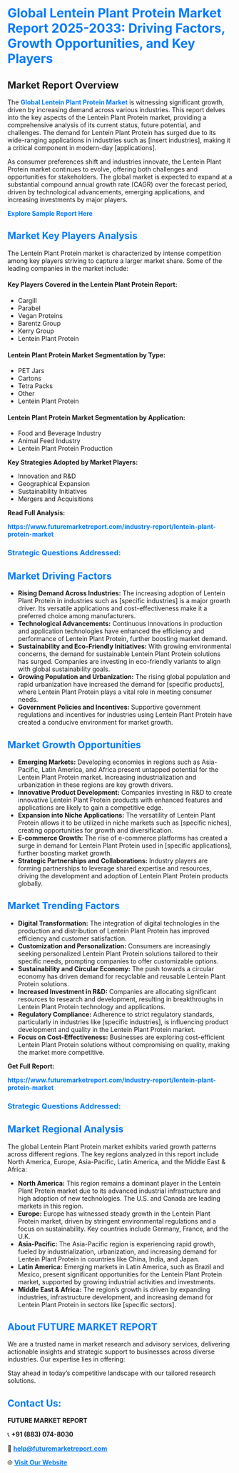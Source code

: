 <h1 style="color: #007BFF;">Global Lentein Plant Protein Market Report 2025-2033: Driving Factors, Growth Opportunities, and Key Players</h1>

<section id="overview">
<h2>Market Report Overview</h2>
<p>The <a href="https://www.futuremarketreport.com/industry-report/lentein-plant-protein-market" style="color: #007BFF; text-decoration: none;"><strong>Global Lentein Plant Protein Market</strong></a> is witnessing significant growth, driven by increasing demand across various industries. This report delves into the key aspects of the Lentein Plant Protein market, providing a comprehensive analysis of its current status, future potential, and challenges. The demand for Lentein Plant Protein has surged due to its wide-ranging applications in industries such as [insert industries], making it a critical component in modern-day [applications].</p>
<p>As consumer preferences shift and industries innovate, the Lentein Plant Protein market continues to evolve, offering both challenges and opportunities for stakeholders. The global market is expected to expand at a substantial compound annual growth rate (CAGR) over the forecast period, driven by technological advancements, emerging applications, and increasing investments by major players.</p>
</section>

<section id="overview">
<p><a href="https://www.futuremarketreport.com/request-sample/reportId=110594" style="color: #007BFF; text-decoration: none;"><strong>Explore Sample Report Here</strong></a></p>
</section>

<section id="key-players">
<h2 style="color: #007BFF;">Market Key Players Analysis</h2>
<p>The Lentein Plant Protein market is characterized by intense competition among key players striving to capture a larger market share. Some of the leading companies in the market include:</p>
<h4>Key Players Covered in the Lentein Plant Protein Report:</h4>
<ul><li>Cargill</li><li>Parabel</li><li>Vegan Proteins</li><li>Barentz Group</li><li>Kerry Group</li><li>Lentein Plant Protein</li></ul>
<h4>Lentein Plant Protein Market Segmentation by Type:</h4>
<ul><li>PET Jars</li><li>Cartons</li><li>Tetra Packs</li><li>Other</li><li>Lentein Plant Protein</li></ul>

<h4>Lentein Plant Protein Market Segmentation by Application:</h4>
<ul><li>Food and Beverage Industry</li><li>Animal Feed Industry</li><li>Lentein Plant Protein Production</li></ul>
<p><strong>Key Strategies Adopted by Market Players:</strong></p>
<ul>
<li>Innovation and R&D</li>
<li>Geographical Expansion</li>
<li>Sustainability Initiatives</li>
<li>Mergers and Acquisitions</li>
</ul>
</section>

<section>
<p><strong>Read Full Analysis: </strong></p><a href="https://www.futuremarketreport.com/industry-report/lentein-plant-protein-market" style="color: #007BFF; text-decoration: none;"><strong>https://www.futuremarketreport.com/industry-report/lentein-plant-protein-market</strong></a>
<h3 style="color: #007BFF;">Strategic Questions Addressed:</h3>
</section>

<section id="driving-factors">
<h2 style="color: #007BFF;">Market Driving Factors</h2>
<ul>
<li><strong>Rising Demand Across Industries:</strong> The increasing adoption of Lentein Plant Protein in industries such as [specific industries] is a major growth driver. Its versatile applications and cost-effectiveness make it a preferred choice among manufacturers.</li>
<li><strong>Technological Advancements:</strong> Continuous innovations in production and application technologies have enhanced the efficiency and performance of Lentein Plant Protein, further boosting market demand.</li>
<li><strong>Sustainability and Eco-Friendly Initiatives:</strong> With growing environmental concerns, the demand for sustainable Lentein Plant Protein solutions has surged. Companies are investing in eco-friendly variants to align with global sustainability goals.</li>
<li><strong>Growing Population and Urbanization:</strong> The rising global population and rapid urbanization have increased the demand for [specific products], where Lentein Plant Protein plays a vital role in meeting consumer needs.</li>
<li><strong>Government Policies and Incentives:</strong> Supportive government regulations and incentives for industries using Lentein Plant Protein have created a conducive environment for market growth.</li>
</ul>
</section>

<section id="growth-opportunities">
<h2 style="color: #007BFF;">Market Growth Opportunities</h2>
<ul>
<li><strong>Emerging Markets:</strong> Developing economies in regions such as Asia-Pacific, Latin America, and Africa present untapped potential for the Lentein Plant Protein market. Increasing industrialization and urbanization in these regions are key growth drivers.</li>
<li><strong>Innovative Product Development:</strong> Companies investing in R&D to create innovative Lentein Plant Protein products with enhanced features and applications are likely to gain a competitive edge.</li>
<li><strong>Expansion into Niche Applications:</strong> The versatility of Lentein Plant Protein allows it to be utilized in niche markets such as [specific niches], creating opportunities for growth and diversification.</li>
<li><strong>E-commerce Growth:</strong> The rise of e-commerce platforms has created a surge in demand for Lentein Plant Protein used in [specific applications], further boosting market growth.</li>
<li><strong>Strategic Partnerships and Collaborations:</strong> Industry players are forming partnerships to leverage shared expertise and resources, driving the development and adoption of Lentein Plant Protein products globally.</li>
</ul>
</section>

<section id="trending-factors">
<h2 style="color: #007BFF;">Market Trending Factors</h2>
<ul>
<li><strong>Digital Transformation:</strong> The integration of digital technologies in the production and distribution of Lentein Plant Protein has improved efficiency and customer satisfaction.</li>
<li><strong>Customization and Personalization:</strong> Consumers are increasingly seeking personalized Lentein Plant Protein solutions tailored to their specific needs, prompting companies to offer customizable options.</li>
<li><strong>Sustainability and Circular Economy:</strong> The push towards a circular economy has driven demand for recyclable and reusable Lentein Plant Protein solutions.</li>
<li><strong>Increased Investment in R&D:</strong> Companies are allocating significant resources to research and development, resulting in breakthroughs in Lentein Plant Protein technology and applications.</li>
<li><strong>Regulatory Compliance:</strong> Adherence to strict regulatory standards, particularly in industries like [specific industries], is influencing product development and quality in the Lentein Plant Protein market.</li>
<li><strong>Focus on Cost-Effectiveness:</strong> Businesses are exploring cost-efficient Lentein Plant Protein solutions without compromising on quality, making the market more competitive.</li>
</ul>
</section>

<section>
<p><strong>Get Full Report: </strong></p><a href="https://www.futuremarketreport.com/industry-report/lentein-plant-protein-market" style="color: #007BFF; text-decoration: none;"><strong>https://www.futuremarketreport.com/industry-report/lentein-plant-protein-market</strong></a>
<h3 style="color: #007BFF;">Strategic Questions Addressed:</h3>
</section>


<section id="regional-analysis">
<h2 style="color: #007BFF;">Market Regional Analysis</h2>
<p>The global Lentein Plant Protein market exhibits varied growth patterns across different regions. The key regions analyzed in this report include North America, Europe, Asia-Pacific, Latin America, and the Middle East & Africa:</p>
<ul>
<li><strong>North America:</strong> This region remains a dominant player in the Lentein Plant Protein market due to its advanced industrial infrastructure and high adoption of new technologies. The U.S. and Canada are leading markets in this region.</li>
<li><strong>Europe:</strong> Europe has witnessed steady growth in the Lentein Plant Protein market, driven by stringent environmental regulations and a focus on sustainability. Key countries include Germany, France, and the U.K.</li>
<li><strong>Asia-Pacific:</strong> The Asia-Pacific region is experiencing rapid growth, fueled by industrialization, urbanization, and increasing demand for Lentein Plant Protein in countries like China, India, and Japan.</li>
<li><strong>Latin America:</strong> Emerging markets in Latin America, such as Brazil and Mexico, present significant opportunities for the Lentein Plant Protein market, supported by growing industrial activities and investments.</li>
<li><strong>Middle East & Africa:</strong> The region’s growth is driven by expanding industries, infrastructure development, and increasing demand for Lentein Plant Protein in sectors like [specific sectors].</li>
</ul>
</section>

<footer>
<h2 style="color: #007BFF;">About FUTURE MARKET REPORT</h2>
<p>We are a trusted name in market research and advisory services, delivering actionable insights and strategic support to businesses across diverse industries. Our expertise lies in offering:</p>

<p>Stay ahead in today’s competitive landscape with our tailored research solutions.</p>

<h2 style="color: #007BFF;">Contact Us:</h2>
<p><strong>FUTURE MARKET REPORT</strong></p>
<p>📞 <strong>+91 (883) 074-8030</strong></p>
<p>📧 <strong><a href="mailto:help@futuremarketreport.com" style="color: #007BFF;">help@futuremarketreport.com</a></strong></p>
<p>🌐 <strong><a href="https://www.futuremarketreport.com/" style="color: #007BFF;">Visit Our Website</a></strong></p>
</footer>